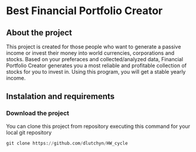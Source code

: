 <h1>Best Financial Portfolio Creator</h1>

<h2> About the project</h2>
This project is created for those people who want to generate a passive income
or invest their money into world currencies, corporations and stocks. Based on your preferaces and 
collected/analyzed data, Financial Portfolio Creator generates you a most reliable and profitable 
collection of stocks for you to invest in. Using this program, you will get a stable yearly income.

<h2>Instalation and requirements</h2>

<h3>Download the project</h3>
You can clone this project from repository executing this command for your local git repository

```python 
git clone https://github.com/dlutchyn/HW_cycle
```

